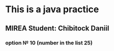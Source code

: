 # This is a java practice
## MIREA Student: Chibitock Daniil 
### option № 10 (number in the list 25)

